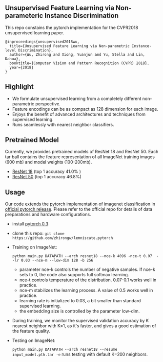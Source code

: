 ## Unsupervised Feature Learning via Non-parameteric Instance Discrimination

This repo constains the pytorch implementation for the CVPR2018 unsupervised learning paper.

```
@inproceedings{unsupervised2018wu,
  title={Unsupervised Feature Learning via Non-parametric Instance-level Discrimination},
  author={Wu, Zhirong and Xiong, Yuanjun and Yu, Stella and Lin, Dahua},
  booktitle={Computer Vision and Pattern Recognition (CVPR) 2018},
  year={2018}
}
```

## Highlight

- We formulate unsupervised learning from a completely different non-parametric perspective.
- Feature encodings can be as compact as 128 dimension for each image.
- Enjoys the benefit of advanced architectures and techniques from supervised learning.
- Runs seamlessly with nearest neighbor classifiers.

## Pretrained Model

Currently, we provides pretrained models of ResNet 18 and ResNet 50. Each tar ball contains the feature representation of all ImageNet training images (600 mb) and model weights (100-200mb).

- [ResNet 18]() (top 1 accuracy 41.0% )
- [ResNet 50]() (top 1 accuracy 46.8%)

## Usage

Our code extends the pytorch implementation of imagenet classification in [official pytorch release](https://github.com/pytorch/examples/tree/master/imagenet).  Please refer to the official repo for details of data preparations and hardware configurations.

- install [pytorch 0.3](http://pytorch.org)

- clone this repo: `git clone https://github.com/zhirongw/lemniscate.pytorch`

- Training on ImageNet:

  `python main.py DATAPATH --arch resnet18 --nce-k 4096 -nce-t 0.07  --lr 0.03 --nce-m --low-dim 128 -b 256 `

  - parameter nce-k controls the number of negative samples. If nce-k sets to 0, the code also supports full softmax learning.
  - nce-t controls temperature of the distribution. 0.07-0.1 works well in practice.
  - nce-m stabilizes the learning process. A value of 0.5 works well in practice.
  - learning rate is initialized to 0.03, a bit smaller than standard supervised learning.
  - the embedding size is controlled by the parameter low-dim.

- During training, we monitor the supervised validation accuracy by K nearest neighbor with K=1, as it's faster, and gives a good estimation of the feature quality.

- Testing on ImageNet:

  `python main.py DATAPATH --arch resnet18 --resume input_model.pth.tar -e` runs testing with default K=200 neighbors.


